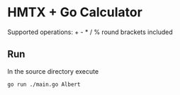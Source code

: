 # HMTX + Go Calculator

Supported operations: + - * / %
round brackets included

## Run

In the source directory execute

```sh
go run ./main.go Albert
```